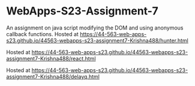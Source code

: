 # WebApps-S23-Assignment-7
An assignment on java script modifying the DOM and using anonymous callback functions.
Hosted at https://44-563-web-apps-s23.github.io/44563-webapps-s23-assignment7-Krishna488/hunter.html

Hosted at https://44-563-web-apps-s23.github.io/44563-webapps-s23-assignment7-Krishna488/react.html

Hosted at https://44-563-web-apps-s23.github.io/44563-webapps-s23-assignment7-Krishna488/delayq.html